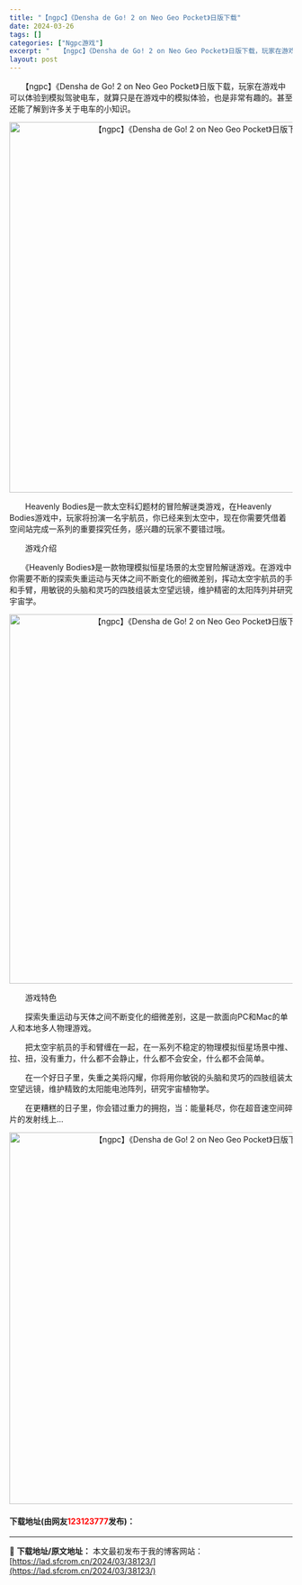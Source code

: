 ```yaml
---
title: "【ngpc】《Densha de Go! 2 on Neo Geo Pocket》日版下载"
date: 2024-03-26
tags: []
categories: ["Ngpc游戏"]
excerpt: "　　【ngpc】《Densha de Go! 2 on Neo Geo Pocket》日版下载，玩家在游戏中可以体验到模拟驾驶电车，就算只是在游戏中的模拟体验，也是非常有趣的。甚至还能了解到许多关于电车的小知识。 　　Heavenly Bodies是一款太空科幻题材的冒险解谜类游戏，在Heavenl&hellip;"
layout: post
---
```


 <p>　　【ngpc】《Densha de Go! 2 on Neo Geo Pocket》日版下载，玩家在游戏中可以体验到模拟驾驶电车，就算只是在游戏中的模拟体验，也是非常有趣的。甚至还能了解到许多关于电车的小知识。</p> <p align="center"><img align="" border="0" src="https://lad.sfcrom.cn/wp-content/uploads/2024/03/20240326_6602bbdad88e8.png" width="658" alt="【ngpc】《Densha de Go! 2 on Neo Geo Pocket》日版下载" /></p> <p>　　Heavenly Bodies是一款太空科幻题材的冒险解谜类游戏，在Heavenly Bodies游戏中，玩家将扮演一名宇航员，你已经来到太空中，现在你需要凭借着空间站完成一系列的重要探究任务，感兴趣的玩家不要错过哦。</p> <p>　　游戏介绍</p> <p>　　《Heavenly Bodies》是一款物理模拟恒星场景的太空冒险解谜游戏。在游戏中你需要不断的探索失重运动与天体之间不断变化的细微差别，挥动太空宇航员的手和手臂，用敏锐的头脑和灵巧的四肢组装太空望远镜，维护精密的太阳阵列并研究宇宙学。</p> <p align="center"><img align="" border="0" src="https://lad.sfcrom.cn/wp-content/uploads/2024/03/20240326_6602bbdb8048b.png" width="656" alt="【ngpc】《Densha de Go! 2 on Neo Geo Pocket》日版下载" /></p> <p>　　游戏特色</p> <p>　　探索失重运动与天体之间不断变化的细微差别，这是一款面向PC和Mac的单人和本地多人物理游戏。</p> <p>　　把太空宇航员的手和臂缠在一起，在一系列不稳定的物理模拟恒星场景中推、拉、扭，没有重力，什么都不会静止，什么都不会安全，什么都不会简单。</p> <p>　　在一个好日子里，失重之美将闪耀，你将用你敏锐的头脑和灵巧的四肢组装太空望远镜，维护精致的太阳能电池阵列，研究宇宙植物学。</p> <p>　　在更糟糕的日子里，你会错过重力的拥抱，当：能量耗尽，你在超音速空间碎片的发射线上...</p> <p align="center"><img align="" border="0" src="https://lad.sfcrom.cn/wp-content/uploads/2024/03/20240326_6602bbdc2df57.png" width="660" alt="【ngpc】《Densha de Go! 2 on Neo Geo Pocket》日版下载" /></p> <p><h4>下载地址(由网友<font color="red">123123777</font>发布)：</h4></p> 

---
📖 **下载地址/原文地址：** 本文最初发布于我的博客网站：[https://lad.sfcrom.cn/2024/03/38123/](https://lad.sfcrom.cn/2024/03/38123/)
